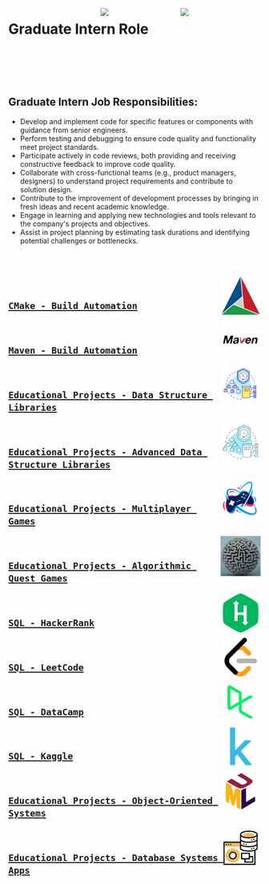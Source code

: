<a href="/level-2/README.md"><img align="right" width="160" src="/logos/emp06.png"></img></a>
<a href="/level-2/README.md"><img align="right" width="160" src="/logos/emp05.png"></img></a>

# Graduate Intern Role

<br><br><br><br>

## Graduate Intern Job Responsibilities:
- Develop and implement code for specific features or components with guidance from senior engineers.
- Perform testing and debugging to ensure code quality and functionality meet project standards.
- Participate actively in code reviews, both providing and receiving constructive feedback to improve code quality.
- Collaborate with cross-functional teams (e.g., product managers, designers) to understand project requirements and contribute to solution design.
- Contribute to the improvement of development processes by bringing in fresh ideas and recent academic knowledge.
- Engage in learning and applying new technologies and tools relevant to the company's projects and objectives.
- Assist in project planning by estimating task durations and identifying potential challenges or bottlenecks.

<br><br>

<a href="https://github.com/cs-MohamedAyman/Version-Control-System-and-Automation/blob/master/CMake/README.md">
<img align="right" width="80" src="https://github.com/cs-MohamedAyman/cs-MohamedAyman/blob/master/logos/cmake.png"></img></a>
<br>

## [`CMake - Build Automation`](https://github.com/cs-MohamedAyman/Version-Control-System-and-Automation/blob/master/CMake/README.md)

<a href="https://github.com/cs-MohamedAyman/Version-Control-System-and-Automation/blob/master/Maven/README.md">
<img align="right" width="80" src="https://github.com/cs-MohamedAyman/cs-MohamedAyman/blob/master/logos/maven.png"></img></a>
<br>

## [`Maven - Build Automation`](https://github.com/cs-MohamedAyman/Version-Control-System-and-Automation/blob/master/Maven/README.md)

<a href="https://github.com/cs-MohamedAyman/Educational-Projects/blob/master/data-structure-libraries/README.md"><img align="right" width="80" src="https://github.com/cs-MohamedAyman/Educational-Projects/blob/master/logos/data-structure-libraries.png"></img></a>
<br>

## [`Educational Projects - Data Structure Libraries`](https://github.com/cs-MohamedAyman/Educational-Projects/blob/master/data-structure-libraries/README.md)

<a href="https://github.com/cs-MohamedAyman/Educational-Projects/blob/master/advanced-data-structure-libraries/README.md">
<img align="right" width="80" src="https://github.com/cs-MohamedAyman/Educational-Projects/blob/master/logos/advanced-data-structure-libraries.png"></img></a>
<br>

## [`Educational Projects - Advanced Data Structure Libraries`](https://github.com/cs-MohamedAyman/Educational-Projects/blob/master/advanced-data-structure-libraries/README.md)

<a href="https://github.com/cs-MohamedAyman/Educational-Projects/blob/master/multiplayer-games/README.md">
<img align="right" width="80" src="https://github.com/cs-MohamedAyman/Educational-Projects/blob/master/logos/multiplayer-games.png"></img></a>
<br>

## [`Educational Projects - Multiplayer Games`](https://github.com/cs-MohamedAyman/Educational-Projects/blob/master/multiplayer-games/README.md)

<a href="https://github.com/cs-MohamedAyman/Educational-Projects/blob/master/algorithmic-quest-games/README.md">
<img align="right" width="80" src="https://github.com/cs-MohamedAyman/Educational-Projects/blob/master/logos/algorithmic-quest-games.png"></img></a>
<br>

## [`Educational Projects - Algorithmic Quest Games`](https://github.com/cs-MohamedAyman/Educational-Projects/blob/master/algorithmic-quest-games/README.md)

<a href="https://github.com/cs-MohamedAyman/Data-Science-Case-Studies/blob/master/level-1/hackerrank/README.md">
<img align="right" width="80" src="https://github.com/cs-MohamedAyman/Data-Science-Case-Studies/blob/master/logos/hackerrank.png"></img></a>
<br>

## [`SQL - HackerRank`](https://github.com/cs-MohamedAyman/Data-Science-Case-Studies/blob/master/level-1/hackerrank/README.md)

<a href="https://github.com/cs-MohamedAyman/Data-Science-Case-Studies/blob/master/level-1/leetcode/README.md">
<img align="right" width="80" src="https://github.com/cs-MohamedAyman/Data-Science-Case-Studies/blob/master/logos/leetcode.png"></img></a>
<br>

## [`SQL - LeetCode`](https://github.com/cs-MohamedAyman/Data-Science-Case-Studies/blob/master/level-1/leetcode/README.md)

<a href="https://github.com/cs-MohamedAyman/Data-Science-Case-Studies/blob/master/level-1/datacamp/README.md">
<img align="right" width="80" src="https://github.com/cs-MohamedAyman/Data-Science-Case-Studies/blob/master/logos/datacamp.png"></img></a>
<br>

## [`SQL - DataCamp`](https://github.com/cs-MohamedAyman/Data-Science-Case-Studies/blob/master/level-1/datacamp/README.md)

<a href="https://github.com/cs-MohamedAyman/Data-Science-Case-Studies/blob/master/level-1/kaggle/README.md">
<img align="right" width="80" src="https://github.com/cs-MohamedAyman/Data-Science-Case-Studies/blob/master/logos/kaggle.png"></img></a>
<br>

## [`SQL - Kaggle`](https://github.com/cs-MohamedAyman/Data-Science-Case-Studies/blob/master/level-1/kaggle/README.md)

<a href="https://github.com/cs-MohamedAyman/Educational-Projects/blob/master/object-oriented-systems/README.md">
<img align="right" width="80" src="https://github.com/cs-MohamedAyman/Educational-Projects/blob/master/logos/object-oriented-systems.png"></img></a>
<br>

## [`Educational Projects - Object-Oriented Systems`](https://github.com/cs-MohamedAyman/Educational-Projects/blob/master/object-oriented-systems/README.md)

<a href="https://github.com/cs-MohamedAyman/Educational-Projects/blob/master/database-systems-apps/README.md">
<img align="right" width="80" src="https://github.com/cs-MohamedAyman/Educational-Projects/blob/master/logos/database-systems-apps.png"></img></a>
<br>

## [`Educational Projects - Database Systems Apps`](https://github.com/cs-MohamedAyman/Educational-Projects/blob/master/database-systems-apps/README.md)
